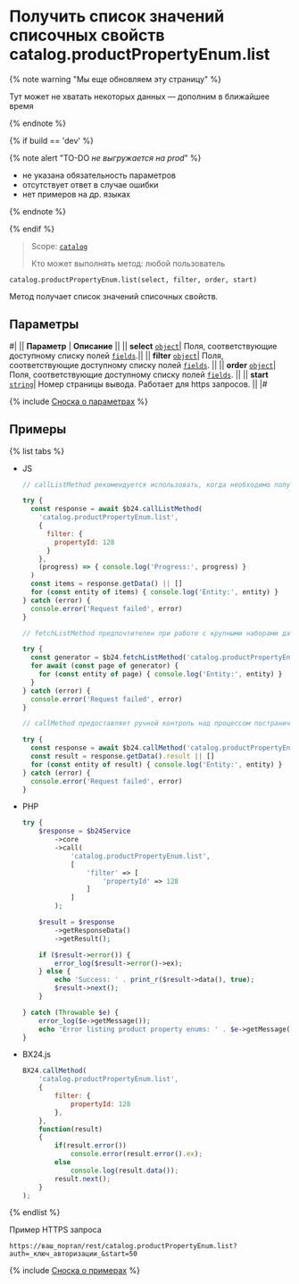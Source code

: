 # Получить список значений списочных свойств catalog.productPropertyEnum.list

{% note warning "Мы еще обновляем эту страницу" %}

Тут может не хватать некоторых данных — дополним в ближайшее время

{% endnote %}

{% if build == 'dev' %}

{% note alert "TO-DO _не выгружается на prod_" %}

- не указана обязательность параметров
- отсутствует ответ в случае ошибки
- нет примеров на др. языках
  
{% endnote %}

{% endif %}

> Scope: [`catalog`](../../scopes/permissions.md)
>
> Кто может выполнять метод: любой пользователь

```http
catalog.productPropertyEnum.list(select, filter, order, start)
```

Метод получает список значений списочных свойств.

## Параметры

#|
|| **Параметр** | **Описание** ||
|| **select** 
[`object`](../../data-types.md)| Поля, соответствующие доступному списку полей [`fields`](catalog-product-property-enum-get-fields.md).||
|| **filter** 
[`object`](../../data-types.md)| Поля, соответствующие доступному списку полей [`fields`](catalog-product-property-enum-get-fields.md). ||
|| **order**
[`object`](../../data-types.md)| Поля, соответствующие доступному списку полей [`fields`](catalog-product-property-enum-get-fields.md). ||
|| **start** 
[`string`](../../data-types.md)| Номер страницы вывода. Работает для https запросов. ||
|#

{% include [Сноска о параметрах](../../../_includes/required.md) %}

## Примеры

{% list tabs %}

- JS


    ```js
    // callListMethod рекомендуется использовать, когда необходимо получить весь набор списочных данных и объём записей относительно невелик (до примерно 1000 элементов). Метод загружает все данные сразу, что может привести к высокой нагрузке на память при работе с большими объемами.
    
    try {
      const response = await $b24.callListMethod(
        'catalog.productPropertyEnum.list',
        {
          filter: {
            propertyId: 128
          }
        },
        (progress) => { console.log('Progress:', progress) }
      )
      const items = response.getData() || []
      for (const entity of items) { console.log('Entity:', entity) }
    } catch (error) {
      console.error('Request failed', error)
    }
    
    // fetchListMethod предпочтителен при работе с крупными наборами данных. Метод реализует итеративную выборку с использованием генератора, что позволяет обрабатывать данные по частям и эффективно использовать память.
    
    try {
      const generator = $b24.fetchListMethod('catalog.productPropertyEnum.list', { filter: { propertyId: 128 } }, 'ID')
      for await (const page of generator) {
        for (const entity of page) { console.log('Entity:', entity) }
      }
    } catch (error) {
      console.error('Request failed', error)
    }
    
    // callMethod предоставляет ручной контроль над процессом постраничного получения данных через параметр start. Подходит для сценариев, где требуется точное управление пакетами запросов. Однако при больших объемах данных может быть менее эффективным по сравнению с fetchListMethod.
    
    try {
      const response = await $b24.callMethod('catalog.productPropertyEnum.list', { filter: { propertyId: 128 } }, 0)
      const result = response.getData().result || []
      for (const entity of result) { console.log('Entity:', entity) }
    } catch (error) {
      console.error('Request failed', error)
    }
    ```

- PHP


    ```php
    try {
        $response = $b24Service
            ->core
            ->call(
                'catalog.productPropertyEnum.list',
                [
                    'filter' => [
                        'propertyId' => 128
                    ]
                ]
            );
    
        $result = $response
            ->getResponseData()
            ->getResult();
    
        if ($result->error()) {
            error_log($result->error()->ex);
        } else {
            echo 'Success: ' . print_r($result->data(), true);
            $result->next();
        }
    
    } catch (Throwable $e) {
        error_log($e->getMessage());
        echo 'Error listing product property enums: ' . $e->getMessage();
    }
    ```

- BX24.js

    ```js
    BX24.callMethod(
        'catalog.productPropertyEnum.list',
        {
            filter: {
                propertyId: 128
            },
        },
        function(result)
        {
            if(result.error())
                console.error(result.error().ex);
            else
                console.log(result.data());
            result.next();
        }
    );
    ```

{% endlist %}

Пример HTTPS запроса

```
https://ваш_портал/rest/catalog.productPropertyEnum.list?auth=_ключ_авторизации_&start=50
```

{% include [Сноска о примерах](../../../_includes/examples.md) %}
